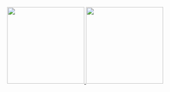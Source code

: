 <div>
<a href="https://github.com/seu-usuário-aqui">
<img height="180em" src="https://github-readme-stats.vercel.app/api/top-langs/?Giulianobrjf&layout=compact&langs_count=7&theme=dracula"/>
<img height="180em" src="https://github-readme-stats.vercel.app/api?Giulianobrjf&show_icons=true&theme=dracula&include_all_commits=true&count_private=true"/>
</div>
